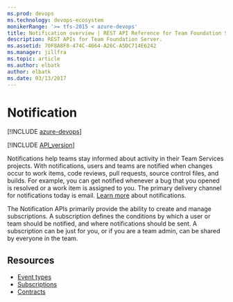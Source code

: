 ```yaml
---
ms.prod: devops
ms.technology: devops-ecosystem
monikerRange: '>= tfs-2015 < azure-devops'
title: Notification overview | REST API Reference for Team Foundation Server
description: REST APIs for Team Foundation Server.
ms.assetid: 70F8A8F8-474C-4664-A26C-A5DC714E6242
ms.manager: jillfra
ms.topic: article
ms.author: elbatk
author: elbatk
ms.date: 03/13/2017
---
```


<!-- title begin -->
# Notification

[!INCLUDE [azure-devops](../_data/azure-devops-message.md)]

<!-- title end -->
<!-- version begin -->
[!INCLUDE [API_version](../_data/version3-2-preview.md)]
<!-- version end -->

Notifications help teams stay informed about activity in their Team Services projects. With notifications, users and teams are notified when changes occur to work items, code reviews, pull requests, source control files, and builds. For example, you can get notified whenever a bug that you opened is resolved or a work item is assigned to you. The primary delivery channel for notifications today is email. [Learn more](https://aka.ms/vstsmanagenotifications) about notifications.

The Notification APIs primarily provide the ability to create and manage subscriptions. A subscription defines the conditions by which a user or team should be notified, and where notifications should be sent. A subscription can be just for you, or if you are a team admin, can be shared by everyone in the team. 

<!-- toc begin -->
## Resources

* [Event types](./EventTypes.md)
* [Subscriptions](./Subscriptions.md)
* [Contracts](./contracts.md)
<!-- toc end -->